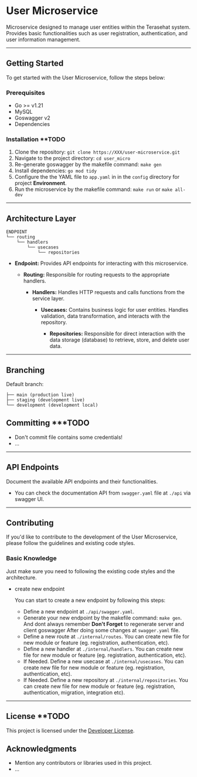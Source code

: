# User Microservice
Microservice designed to manage user entities within the Terasehat system. Provides basic functionalities such as user registration, authentication, and user information management.

---

## Getting Started
To get started with the User Microservice, follow the steps below:

### Prerequisites
- Go >= v1.21
- MySQL
- Goswagger v2
- Dependencies

### Installation **TODO
1. Clone the repository: `git clone https://XXX/user-microservice.git`
2. Navigate to the project directory: `cd user_micro`
4. Re-generate goswagger by the makefile command: `make gen`
3. Install dependencies: `go mod tidy`
4. Configure the the YAML file to `app.yaml` in in the `config` directory for project **Environment**.
5. Run the microservice by the makefile command: `make run` or `make all-dev`

---

## Architecture Layer
```
ENDPOINT
└── routing
    └── handlers
        └── usecases
            └── repositories
```
- **Endpoint:** Provides API endpoints for interacting with this microservice.

  - **Routing:** Responsible for routing requests to the appropriate handlers.

    - **Handlers:** Handles HTTP requests and calls functions from the service layer.

      - **Usecases:** Contains business logic for user entities. Handles validation, data transformation, and interacts with the repository.

        - **Repositories:** Responsible for direct interaction with the data storage (database) to retrieve, store, and delete user data.

---

## Branching

Default branch:
```
├── main (production live)
├── staging (development live)
└── development (development local)
```

## Committing ***TODO

- Don't commit file contains some credentials!
- ...

---

## API Endpoints
Document the available API endpoints and their functionalities.
- You can check the documentation API from `swagger.yaml` file at `./api` via swagger UI.

---

## Contributing
If you'd like to contribute to the development of the User Microservice, please follow the guidelines and existing code styles.

### Basic Knowledge

Just make sure you need to following the existing code styles and the architecture.

- create new endpoint

  You can start to create a new endpoint by following this steps:
  
  - Define a new endpoint at `./api/swagger.yaml`.
  - Generate your new endpoint by the makefile command: `make gen`. And dont always remember **Don't Forget** to regenerate server and client goswagger After doing some changes at `swagger.yaml` file.
  - Define a new route at `./internal/routes`. You can create new file for new module or feature (eg. registration, authentication, etc).
  - Define a new handler at `./internal/handlers`. You can create new file for new module or feature (eg. registration, authentication, etc).
  - If Needed. Define a new usecase at `./internal/usecases`. You can create new file for new module or feature (eg. registration, authentication, etc).
  - If Needed. Define a new repository at `./internal/repositories`. You can create new file for new module or feature (eg. registration, authentication, migration, integration etc).



---

## License **TODO
This project is licensed under the [Developer License](LICENSE).

## Acknowledgments
- Mention any contributors or libraries used in this project.
- ...
